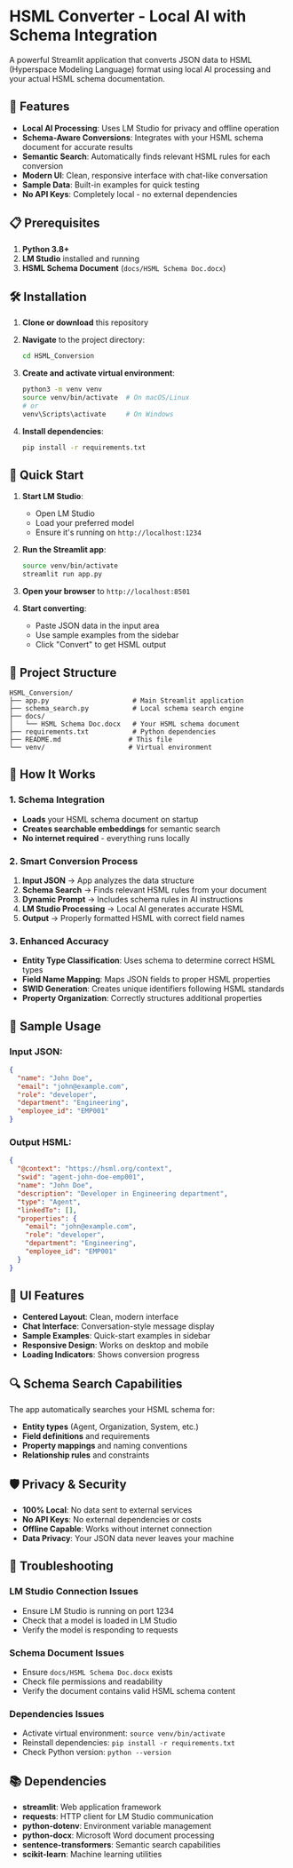 # HSML Converter - Local AI with Schema Integration

A powerful Streamlit application that converts JSON data to HSML (Hyperspace Modeling Language) format using local AI processing and your actual HSML schema documentation.

## 🚀 Features

- **Local AI Processing**: Uses LM Studio for privacy and offline operation
- **Schema-Aware Conversions**: Integrates with your HSML schema document for accurate results
- **Semantic Search**: Automatically finds relevant HSML rules for each conversion
- **Modern UI**: Clean, responsive interface with chat-like conversation
- **Sample Data**: Built-in examples for quick testing
- **No API Keys**: Completely local - no external dependencies

## 📋 Prerequisites

1. **Python 3.8+**
2. **LM Studio** installed and running
3. **HSML Schema Document** (`docs/HSML Schema Doc.docx`)

## 🛠️ Installation

1. **Clone or download** this repository
2. **Navigate** to the project directory:
   ```bash
   cd HSML_Conversion
   ```

3. **Create and activate virtual environment**:
   ```bash
   python3 -m venv venv
   source venv/bin/activate  # On macOS/Linux
   # or
   venv\Scripts\activate     # On Windows
   ```

4. **Install dependencies**:
   ```bash
   pip install -r requirements.txt
   ```

## 🎯 Quick Start

1. **Start LM Studio**:
   - Open LM Studio
   - Load your preferred model
   - Ensure it's running on `http://localhost:1234`

2. **Run the Streamlit app**:
   ```bash
   source venv/bin/activate
   streamlit run app.py
   ```

3. **Open your browser** to `http://localhost:8501`

4. **Start converting**:
   - Paste JSON data in the input area
   - Use sample examples from the sidebar
   - Click "Convert" to get HSML output

## 📁 Project Structure

```
HSML_Conversion/
├── app.py                     # Main Streamlit application
├── schema_search.py           # Local schema search engine
├── docs/
│   └── HSML Schema Doc.docx   # Your HSML schema document
├── requirements.txt           # Python dependencies
├── README.md                 # This file
└── venv/                     # Virtual environment
```

## 🔧 How It Works

### 1. Schema Integration
- **Loads** your HSML schema document on startup
- **Creates searchable embeddings** for semantic search
- **No internet required** - everything runs locally

### 2. Smart Conversion Process
1. **Input JSON** → App analyzes the data structure
2. **Schema Search** → Finds relevant HSML rules from your document
3. **Dynamic Prompt** → Includes schema rules in AI instructions
4. **LM Studio Processing** → Local AI generates accurate HSML
5. **Output** → Properly formatted HSML with correct field names

### 3. Enhanced Accuracy
- **Entity Type Classification**: Uses schema to determine correct HSML types
- **Field Name Mapping**: Maps JSON fields to proper HSML properties
- **SWID Generation**: Creates unique identifiers following HSML standards
- **Property Organization**: Correctly structures additional properties

## 📝 Sample Usage

### Input JSON:
```json
{
  "name": "John Doe",
  "email": "john@example.com",
  "role": "developer",
  "department": "Engineering",
  "employee_id": "EMP001"
}
```

### Output HSML:
```json
{
  "@context": "https://hsml.org/context",
  "swid": "agent-john-doe-emp001",
  "name": "John Doe",
  "description": "Developer in Engineering department",
  "type": "Agent",
  "linkedTo": [],
  "properties": {
    "email": "john@example.com",
    "role": "developer",
    "department": "Engineering",
    "employee_id": "EMP001"
  }
}
```

## 🎨 UI Features

- **Centered Layout**: Clean, modern interface
- **Chat Interface**: Conversation-style message display
- **Sample Examples**: Quick-start examples in sidebar
- **Responsive Design**: Works on desktop and mobile
- **Loading Indicators**: Shows conversion progress

## 🔍 Schema Search Capabilities

The app automatically searches your HSML schema for:
- **Entity types** (Agent, Organization, System, etc.)
- **Field definitions** and requirements
- **Property mappings** and naming conventions
- **Relationship rules** and constraints

## 🛡️ Privacy & Security

- **100% Local**: No data sent to external services
- **No API Keys**: No external dependencies or costs
- **Offline Capable**: Works without internet connection
- **Data Privacy**: Your JSON data never leaves your machine

## 🐛 Troubleshooting

### LM Studio Connection Issues
- Ensure LM Studio is running on port 1234
- Check that a model is loaded in LM Studio
- Verify the model is responding to requests

### Schema Document Issues
- Ensure `docs/HSML Schema Doc.docx` exists
- Check file permissions and readability
- Verify the document contains valid HSML schema content

### Dependencies Issues
- Activate virtual environment: `source venv/bin/activate`
- Reinstall dependencies: `pip install -r requirements.txt`
- Check Python version: `python --version`

## 📚 Dependencies

- **streamlit**: Web application framework
- **requests**: HTTP client for LM Studio communication
- **python-dotenv**: Environment variable management
- **python-docx**: Microsoft Word document processing
- **sentence-transformers**: Semantic search capabilities
- **scikit-learn**: Machine learning utilities
